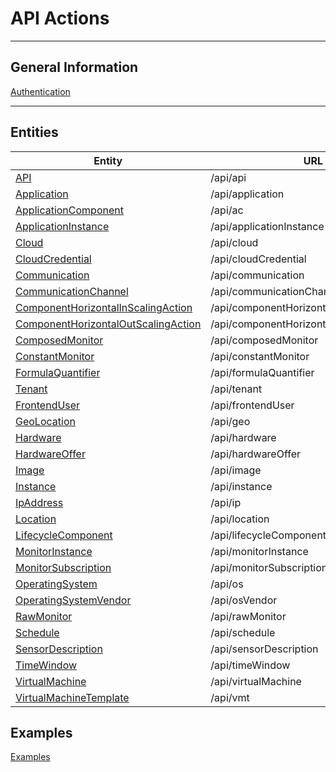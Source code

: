 ﻿# API Actions
***
## General Information
[Authentication](general/Authentication.md)
***
## Entities
Entity                                                       | URL
------------------------------------------------------------ | ---------------------------
[API](entities/Api.md)                                       | /api/api
[Application](entities/Application.md)                       | /api/application
[ApplicationComponent](entities/ApplicationComponent.md)     | /api/ac
[ApplicationInstance](entities/ApplicationInstance.md)       | /api/applicationInstance
[Cloud](entities/Cloud.md)                                   | /api/cloud
[CloudCredential](entities/CloudCredential.md)               | /api/cloudCredential
[Communication](entities/Communication.md)                   | /api/communication
[CommunicationChannel](entities/CommunicationChannel.md)     | /api/communicationChannel
[ComponentHorizontalInScalingAction](entities/ComponentHorizontalInScalingAction.md)     | /api/componentHorizontalInScalingAction
[ComponentHorizontalOutScalingAction](entities/ComponentHorizontalOutScalingAction.md)     | /api/componentHorizontalOutScalingAction
[ComposedMonitor](entities/ComposedMonitor.md)               | /api/composedMonitor
[ConstantMonitor](entities/ConstantMonitor.md)               | /api/constantMonitor
[FormulaQuantifier](entities/FormulaQuantifier.md)           | /api/formulaQuantifier
[Tenant](entities/Tenant.md)                                 | /api/tenant
[FrontendUser](entities/FrontendUser.md)                     | /api/frontendUser
[GeoLocation](entities/GeoLocation.md)                       | /api/geo
[Hardware](entities/Hardware.md)                             | /api/hardware
[HardwareOffer](entities/HardwareOffer.md)                   | /api/hardwareOffer
[Image](entities/Image.md)                                   | /api/image
[Instance](entities/Instance.md)                             | /api/instance
[IpAddress](entities/IpAddress.md)                           | /api/ip
[Location](entities/Location.md)                             | /api/location
[LifecycleComponent](entities/LifecycleComponent.md)         | /api/lifecycleComponent
[MonitorInstance](entities/MonitorInstance.md)               | /api/monitorInstance
[MonitorSubscription](entities/MonitorSubscription.md)       | /api/monitorSubscription
[OperatingSystem](entities/OperatingSystem.md)               | /api/os
[OperatingSystemVendor](entities/OperatingSystemVendor.md)   | /api/osVendor
[RawMonitor](entities/RawMonitor.md)                         | /api/rawMonitor
[Schedule](entities/Schedule.md)                             | /api/schedule
[SensorDescription](entities/SensorDescription.md)           | /api/sensorDescription
[TimeWindow](entities/TimeWindow.md)                         | /api/timeWindow
[VirtualMachine](entities/VirtualMachine.md)                 | /api/virtualMachine
[VirtualMachineTemplate](entities/VirtualMachineTemplate.md) | /api/vmt

## Examples
[Examples](Examples.md)
